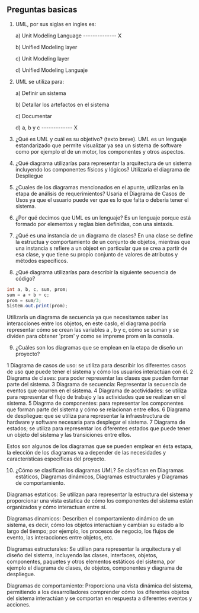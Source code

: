 ## Preguntas basicas

1. UML, por sus siglas en ingles es:

    a) Unit Modeling Language -------------- X

    b) Unified Modeling layer

    c) Unit Modeling layer

    d) Unified Modeling Languaje


2. UML se utiliza para:

    a) Definir un sistema

    b) Detallar los artefactos en el sistema

    c) Documentar

    d) a, b y c ------------- X

3. ¿Qué es UML y cuál es su objetivo? (texto breve).
UML es un lenguaje estandarizado que permite visualizar ya sea un sistema de
software como por ejemplo el de un motor, los componentes y otros aspectos.


4. ¿Qué diagrama utilizarías para representar la arquitectura de un sistema incluyendo los componentes físicos y lógicos?
Utilizaria el diagrama de Despliegue

5. ¿Cuales de los diagramas mencionados en el apunte, utilizarías en la etapa de análisis de requerimientos?
Usaria el Diagrama de Casos de Usos ya que el usuario puede ver que es lo que falta o deberia tener el sistema.

6. ¿Por qué decimos que UML es un lenguaje?
Es un lenguaje porque está formado por elementos y reglas bien definidas, con una sintaxis.

7. ¿Qué es una instancia de un diagrama de clases?
En una clase se define la estructua y comportamiento de un
conjunto de objetos, mientras que una instancia s refiere a un objeot en particular que
se crea a partir de esa clase, y que tiene su propio conjunto de valores de atributos y métodos
específicos.




8. ¿Qué diagrama utilizarías para describir la siguiente secuencia de código?
  ```java
  int a, b, c, sum, prom;
  sum = a + b + c;
  prom = sum/3;
  Sistem.out.print(prom);
  ```
Utilizaría un diagrama de secuencia ya que necesitamos saber las interacciones
entre los objetos, en este caslo, el diagrama podría representar cómo se crean las
variables a , b y c, cómo se suman y se dividen para obtener 'prom' y como se impreme
prom en la consola.



9.  ¿Cuáles son los diagramas que se emplean en la etapa de diseño un proyecto?

1 Diagrama de casos de uso: se utiliza para describir los diferentes
casos de uso que puede tener el sistema y cómo los usuarios interactúan con él.
2 Diagrama de clases: para poder representar las clases que pueden formar
parte del sistema.
3 Diagrama de secuencia: Representar la secuencia de eventos que ocurren
en el sistema.
4 Diagrama de acctividades: se utiliza para representar el flujo
de trabajo y las actividades que se realizan en el sistema.
5 Diagrma de componentes: para representar los componentes que forman parte del
sistema y cómo se relacionan entre ellos.
6 Diagrama de despliegue: que se utiliza para representar la infraestructura
 de hardware y software necesaria para desplegar el sistema.
7 Diagrama de estados; se utiliza para representar los diferentes estados
que puede tener un objeto del sistema y las transiciones entre ellos.

Estos son algunos de los diagramas que se pueden emplear en ésta estapa, la elección
de los diagramas va a depender de las necesidades y características específicas del
proyecto.




10. ¿Cómo se clasifican los diagramas UML?
Se clasifican en Diagramas estáticos, Diagramas dinámicos, Diagramas estructurales y Diagramas de comportamiento.

Diagramas estaticos:
Se utilizan para representar la estructura del sistema y proporcionar una vista estatica de
cómo los componentes del sistema están organizados y cómo interactuan entre sí.

Diagramas dinamicos:
Describen el comportamiento dinámico de un sistema, es decir, cómo los objetos interactúan y cambian su
estado a lo largo del tiempo; por ejemplo, los procesos de negocio, los flujos de evento, las interacciones
entre objetos, etc.

Diagramas estructurales:
Se utilian para representar la arquitectura y el diseño del sistema, incluyendo las clases,
interfaces, objetos, componentes, paquetes y otros elementos estáticos del sistema,
por ejemplo el diagrama de clases, de objetos, componentes y diagrama de despliegue.

Diagramas de comportamiento:
Proporciona una vista dinámica del sistema, permitiendo a los desarrolladores comprender cómo
 los diferentes objetos del sistema interactúan y se comportan en respuesta a diferentes
eventos y acciones.









